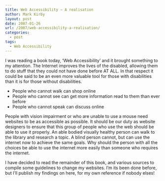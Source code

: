```yaml
---
title: Web Accessibility – A realisation
author: Mark Kirby
layout: post
date: 2007-01-26
url: /2007/web-accessibility-a-realisation/
categories:
  - post
tags:
  - Web Accessibility
---
```

I was reading a book today, &#8216;Web Accessibility&#8217; and it brought something to my attention. The Internet improves the lives of the disabled, allowing them to do stuff that they could not have done before AT ALL. In that respect it could be said to be an even more valuable tool for those with disabilities than it is for those without disabilities.

  * People who cannot walk can shop online
  * People who cannot see can get more information read to them than ever before
  * People who cannot speak can discuss online

People with vision impairment or who are unable to use a mouse need websites to be as accessible as possible. It should be our duty as website designers to ensure that this group of people who use the web should be able to use it properly. An able bodied visually healthy person can walk to the library and research a topic. A blind person cannot, but can use the internet now to achieve the same goals. Why should the person with all the choices be able to use the internet more easily than someone who requires the internet.

I have decided to read the remainder of this book, and various sources to compile some guidelines to change my websites. I&#8217;m its been done before, but I&#8217;ll publish my findings on here, for my own reference if nobody elses!